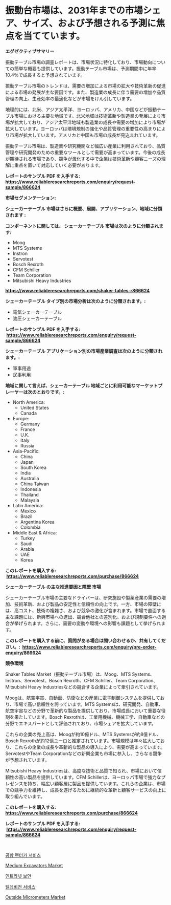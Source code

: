 <p><h1>振動台市場は、2031年までの市場シェア、サイズ、および予想される予測に焦点を当てています。</h1></p><p><strong>エグゼクティブサマリー</strong></p>
<p><p>振動テーブル市場の調査レポートは、市場状況に特化しており、市場動向についての簡単な概要も提供しています。振動テーブル市場は、予測期間中に年率10.4％で成長すると予想されています。</p><p>振動テーブル市場のトレンドは、需要の増加による市場の拡大や技術革新の促進による市場の発展が主な要因です。また、製造業の成長に伴う需要の増加や品質管理の向上、生産効率の最適化などが市場をけん引しています。</p><p>地理的には、北米、アジア太平洋、ヨーロッパ、アメリカ、中国などが振動テーブル市場における主要な地域です。北米地域は技術革新や製造業の発展により市場が拡大しており、アジア太平洋地域も製造業の成長や需要の増加により市場が拡大しています。ヨーロッパは環境規制の強化や品質管理の重要性の高まりにより市場が拡大しています。アメリカと中国も市場の成長が見込まれています。</p><p>振動テーブル市場は、製造業や研究機関など幅広い産業に利用されており、品質管理や研究開発のための重要なツールとして需要が高まっています。今後の成長が期待される市場であり、競争が激化する中で企業は技術革新や顧客ニーズの理解に重点を置いて対応していく必要があります。</p></p>
<p><strong>レポートのサンプル PDF を入手する: <a href="https://www.reliableresearchreports.com/enquiry/request-sample/866624">https://www.reliableresearchreports.com/enquiry/request-sample/866624</a></strong></p>
<p><strong>市場セグメンテーション:</strong></p>
<p><strong> シェーカーテーブル 市場はさらに概要、展開、アプリケーション、地域に分類されます :</strong></p>
<p><strong>コンポーネントに関しては、 シェーカーテーブル 市場は次のように分類されます: &nbsp;</strong></p>
<p><ul><li>Moog</li><li>MTS Systems</li><li>Instron</li><li>Servotest</li><li>Bosch Rexroth</li><li>CFM Schiller</li><li>Team Corporation</li><li>Mitsubishi Heavy Industries</li></ul></p>
<p><strong><a href="https://www.reliableresearchreports.com/shaker-tables-r866624">https://www.reliableresearchreports.com/shaker-tables-r866624</a></strong></p>
<p><strong> シェーカーテーブル タイプ別の市場分析は次のように分類されます。:</strong></p>
<p><ul><li>電気シェーカーテーブル</li><li>油圧シェーカーテーブル</li></ul></p>
<p><strong>レポートのサンプル PDF を入手する: &nbsp;<a href="https://www.reliableresearchreports.com/enquiry/request-sample/866624">https://www.reliableresearchreports.com/enquiry/request-sample/866624</a></strong></p>
<p><strong> シェーカーテーブル アプリケーション別の市場産業調査は次のように分類されます。:</strong></p>
<p><ul><li>軍事用途</li><li>民事利用</li></ul></p>
<p><strong>地域に関して言えば、シェーカーテーブル 地域ごとに利用可能なマーケットプレーヤーは次のとおりです。:</strong></p>
<p><ul>
    <li>
        North America:
        <ul>
            <li>United States</li>
            <li>Canada</li>
        </ul>
    </li>
    <li>
        Europe:
        <ul>
            <li>Germany</li>
            <li>France</li>
            <li>U.K.</li>
            <li>Italy</li>
            <li>Russia</li>
        </ul>
    </li>
    <li>
        Asia-Pacific:
        <ul>
            <li>China</li>
            <li>Japan</li>
            <li>South Korea</li>
            <li>India</li>
            <li>Australia</li>
            <li>China Taiwan</li>
            <li>Indonesia</li>
            <li>Thailand</li>
            <li>Malaysia</li>
        </ul>
    </li>
    <li>
        Latin America:
        <ul>
            <li>Mexico</li>
            <li>Brazil</li>
            <li>Argentina Korea</li>
            <li>Colombia</li>
        </ul>
    </li>
    <li>
        Middle East & Africa:
        <ul>
            <li>Turkey</li>
            <li>Saudi</li>
            <li>Arabia</li>
            <li>UAE</li>
            <li>Korea</li>
        </ul>
    </li>
    </ul></p>
<p><strong>このレポートを購入する: &nbsp;<a href="https://www.reliableresearchreports.com/purchase/866624">https://www.reliableresearchreports.com/purchase/866624</a></strong></p>
<p><strong>シェーカーテーブル の主な推進要因と障壁 市場</strong></p>
<p><p>シェーカーテーブル市場の主要なドライバーは、研究施設や製薬産業の需要の増加、技術革新、および製品の安定性と信頼性の向上です。一方、市場の障壁には、高コスト、技術の複雑さ、および競争の激化が含まれます。市場で直面する主な課題には、新興市場への進出、競合他社との差別化、および規制要件への適合が挙げられます。さらに、需要の変動や環境への影響も課題として挙げられます。</p></p>
<p><strong>このレポートを購入する前に、質問がある場合は問い合わせるか、共有してください。:&nbsp; <a href="https://www.reliableresearchreports.com/enquiry/pre-order-enquiry/866624">https://www.reliableresearchreports.com/enquiry/pre-order-enquiry/866624</a></strong></p>
<p><strong>競争環境</strong></p>
<p><p>Shaker Tables Market（振動テーブル市場）は、Moog、MTS Systems、Instron、Servotest、Bosch Rexroth、CFM Schiller、Team Corporation、Mitsubishi Heavy Industriesなどの競合する企業によって牽引されています。</p><p>Moogは、航空宇宙、自動車、防衛などの産業に電子制御システムを提供しており、市場で高い信頼性を誇っています。MTS Systemsは、研究開発、自動車、航空宇宙などの分野で革新的な製品を提供しており、市場成長において重要な役割を果たしています。Bosch Rexrothは、工業用機械、機械工学、自動車などの分野でエキスパートとして評価されており、市場シェアを拡大しています。</p><p>これらの企業の売上高は、Moogが約10億ドル、MTS Systemsが約8億ドル、Bosch Rexrothが約12億ユーロと推定されています。市場規模は年々拡大しており、これらの企業の成長や革新的な製品の導入により、需要が高まっています。ServotestやTeam Corporationなどの新興企業も市場に参入し、さらなる競争が予想されています。</p><p>Mitsubishi Heavy Industriesは、高度な技術と品質で知られ、市場において信頼性の高い製品を提供しています。CFM Schillerは、ヨーロッパ市場で強力なプレゼンスを持ち、幅広い顧客層に製品を提供しています。これらの企業は、市場での競争力を維持し、成長を遂げるために継続的な革新と顧客サービスの向上に取り組んでいます。</p></p>
<p><strong>このレポートを購入する: &nbsp; <a href="https://www.reliableresearchreports.com/purchase/866624">https://www.reliableresearchreports.com/purchase/866624</a></strong></p>
<p><strong>レポートのサンプル PDF を入手する: &nbsp;<a href="https://www.reliableresearchreports.com/enquiry/request-sample/866624">https://www.reliableresearchreports.com/enquiry/request-sample/866624</a></strong><strong></strong></p>
<p>&nbsp;</p>
<p><p><a href="https://medium.com/@johnsonlowe2023_38650/%EA%B3%B5%ED%95%AD-%EB%A0%8C%ED%84%B0%EC%B9%B4-%EC%84%9C%EB%B9%84%EC%8A%A4-%EC%8B%9C%EC%9E%A5-%EB%B6%84%EC%84%9D-%EB%B0%8F-2024%EB%85%84%EB%B6%80%ED%84%B0-2031%EB%85%84%EA%B9%8C%EC%A7%80%EC%9D%98-%EA%B7%9C%EB%AA%A8-%EC%98%88%EC%B8%A1-83289f735a42">공항 렌터카 서비스</a></p><p><a href="https://github.com/nancykennedykellievqfqt2/Market-Research-Report-List-2/blob/main/medium-excavators-market.md">Medium Excavators Market</a></p><p><a href="https://medium.com/@dougschmidt26/%EB%82%B4%EB%B6%80%EB%A7%9D-%EB%B3%B4%EC%95%88-%EC%8B%9C%EC%9E%A5-%EC%A0%84%EB%A7%9D-%EC%82%B0%EC%97%85-%EA%B0%9C%EC%9A%94-%EB%B0%8F-%EC%A0%84%EB%A7%9D-2024%EB%85%84%EB%B6%80%ED%84%B0-2031%EB%85%84%EA%B9%8C%EC%A7%80-0020c14f0924">인트라넷 보안</a></p><p><a href="https://github.com/fernandotryO5lson96765/Market-Research-Report-List-1/blob/main/799814430636.md">텔레비전 서비스</a></p><p><a href="https://github.com/seekum/Market-Research-Report-List-2/blob/main/outside-micrometers-market.md">Outside Micrometers Market</a></p></p>